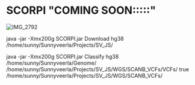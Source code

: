 # SCORPI "COMING SOON:::::"
![IMG_2792](https://github.com/sunnyveerla/SCORPI/assets/25789892/740d9283-61db-4f71-ae39-36c0c3fc626e)

java -jar -Xmx200g SCORPI.jar Download hg38 /home/sunny/Sunnyveerla/Projects/SV_JS/

java -jar -Xmx200g SCORPI.jar Classify hg38 /home/sunny/Sunnyveerla/Genome/ /home/sunny/Sunnyveerla/Projects/SV_JS/WGS/SCANB_VCFs/VCFs/ true /home/sunny/Sunnyveerla/Projects/SV_JS/WGS/SCANB_VCFs/



